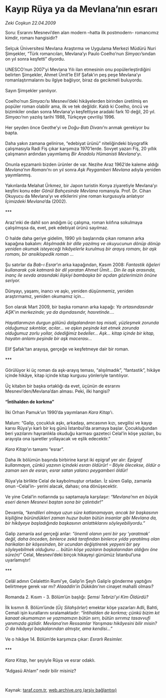 # Kayıp Rüya ya da Mevlana’nın esrarı

*Zeki Coşkun 22.04.2009*

<div class="taraf_structure_2col_1zq">
<div class="margen_n">



 <p>Soru: Esrarını Mesnevi’den alan modern –hatta ilk postmodern- romancımız kimdir, romanı hangisidir? <br/><br/>Selçuk Üniversitesi Mevlana Araştırma ve Uygulama Merkezi Müdürü Nuri Şimşekler, “Türk romancıları, Mevlana’yı Paulo Coelho’nun <i>Simyacı</i>’sından on yıl sonra keşfetti” diyordu. <br/><br/>UNESCO’nun 2007’yi Mevlana Yılı ilan etmesinin onu popülerleştirdiğini belirten Şimşekler, Ahmet Ümit’le Elif Şafak’ın peş peşe Mevlana’yı romanlaştırmalarını bu ilgiye bağlıyor, biraz da gecikmeli buluyordu. <br/><br/>Sayın Şimşekler yanılıyor. <br/><br/>Coelho’nun <i>Simyacı</i>’sı Mesnevi’deki hikâyelerden birinden üretilmiş en popüler roman olabilir ama, ilk ve tek değildir. Kaldı ki Coelho, öncü ve bizimkiler ondan sonra Mevlana’yı keşfettiyse aradaki fark 10 değil, 20 yıl. <i>Simyacı</i>’nın yazılış tarihi 1988, Türkçeye çevrilişi 1996. <br/><br/>Her şeyden önce Geothe’yi ve <i>Doğu-Batı Divanı</i>’nı anmak gerekiyor bu bapta. <br/><br/>Daha yakın zamana gelinirse, “edebiyat ürünü” niteliğindeki biyografik çalışmasıyla Radi Fiş çıkar karşımıza 1970’lerde. Sovyet yazarı Fiş, 20 yıllık çalışmanın ardından yayımlamış <i>Bir Anadolu Hümanisti Mevlana</i>’yı. <br/><br/>Onunla eşzamanlı bizden ürünler de var. Nezihe Araz 1962’de kaleme aldığı <i>Mevlana’nın Romanı</i>’nı on yıl sonra <i>Aşk Peygamberi Mevlana</i> adıyla yeniden yayımlanmış. <br/><br/>Yakınlarda Melahat Ürkmez, bir Japon turistin Konya ziyaretiyle Mevlana’yı keşfini konu eder <i>Gönül Bahçesinde Mevlana</i> romanıyla. Prof. Dr. Cihan Okuyucu da Mevlana’yı ve etkilerini yine roman kurgusuyla anlatıyor <i>İçimizdeki Mevlana</i>’da (2002). <br/><br/>*** <br/><br/>Araz’ınki de dahil son andığım üç çalışma, roman kılıfına sokulmaya çalışılmışsa da, evet, pek edebiyat ürünü sayılmaz. <br/><br/>O halde daha geriye gidelim, 1990 yılı başlarında çıkan romanın arka kapağına bakalım: <i>Alışılmadık bir dille yazılmış ve okuyucunun dönüp dönüp yeniden okumak isteyeceği hikâyelerle kurulmuş bir arayış romanı, bir aşk romanı, bir ansiklopedik roman ...</i> <br/><br/>Şu satırlar da <i>Bab-ı Esrar</i>’ın arka kapağından, Kasım 2008: <i>Fantastik öğeleri kullanarak çok katmanlı bir dil yaratan Ahmet Ümit... Din ile aşk arasında, inanç ile sevda arasındaki ilişkiyi bambaşka bir açıdan gözlerimizin önüne seriyor.</i> <br/><br/>Dünyayı, yaşamı, inancı ve aşkı, yeniden düşünmemiz, yeniden araştırmamız, yeniden okumamız için... <br/><br/>Son olarak Mart 2009, bir başka romanın arka kapağı: <i>Ya ortasındasındır AŞK’ın merkezinde; ya da dışındasındır, hasretinde.... <br/><br/>Hayatlarımızın durgun gölünü dalgalandıran taş misali, yüzleşmek zorunda olduğumuz sıkıntılar, acılar... ve aşkın peşinde kat etmek zorunda olduğumuz zorlu yollar, ödediğimiz bedeller... Aşk... kitap içinde bir kitap, hayatın anlamı peşinde bir aşk macerası...</i> <br/><br/>Elif Şafak’tan arayışa, gerçeğe ve keşfetmeye dair bir roman. <br/><br/>*** <br/><br/>Görülüyor ki üç roman da aşk-arayış teması, “alışılmadık”, “fantastik”, hikâye içinde hikâye, kitap içinde kitap kurgusu yönleriyle tanıtılıyor. <br/><br/>Üç kitabın bir başka ortaklığı da evet, üçünün de esrarını Mesnevi’den/Mevlana’dan alması. Peki, ilki hangisi? <b><br/><br/>“İntihalden de korkma”</b> <br/><br/>İlki Orhan Pamuk’un 1990’da yayımlanan <i>Kara Kitap</i>’ı. <br/><br/>Malum: “Galip, çocukluk aşkı, arkadaşı, amcasının kızı, sevgilisi ve kayıp karısı Rüya’yı karlı bir kış günü İstanbul’da aramaya başlar. Çocukluğundan beri yazılarını hayranlıkla okuduğu karması gazeteci Celal’in köşe yazıları, bu arayışta ona işaretler yollayacak ve eşlik edecektir.”<i> <br/><br/>Kara Kitap</i>’ın tamamı “esrar”. <br/><br/>Daha ilk bölümün başında birbirine karşıt iki epigraf yer alır: <i>Epigraf kullanmayın, çünkü yazının içindeki esrarı öldürür! – Böyle ölecekse, öldür o zaman sen de esrarı, esrar satan yalancı peygamberi öldür!</i> <br/><br/>Rüya’yla birlikte Celal de kaybolmuştur ortadan. İz süren Galip, zamanla onun –Celal’in- yerini alacak, dahası; ona dönüşecektir. <br/><br/>Ve yine Celal’in notlarında şu saptamayla karşılaşır: <i>“Mevlana’nın en büyük eseri denen Mesnevi baştan sona bir çalıntıdır!”</i> <br/><br/>Devamla, <i>“kendileri olmaya uzun süre katlanamayan, ancak bir başkasının kişiliğine büründükleri zaman huzur bulan bütün insanlar gibi Mevlana da, bir hikâyeye başladığında başkasının anlattıklarını söyleyebiliyordu.”</i> <br/><br/>Galip zamanla asıl gerçeği anlar: <i>“önemli olanın yeni bir şey ‘yaratmak’ değil, daha önceden, binlerce zekâ tarafından binlerce yılda yaratılmış olan harikaları bir köşesinden, bir ucundan değiştirerek yepyeni bir şey söyleyebilmek olduğunu ... bütün köşe yazıların başkalarından aldığını öne süre(n)”</i> Celal, Mesnevi’deki birçok hikayeyi günümüz İstanbul’una uyarlamıştır! <br/><br/>*** <br/><br/>Celâl adının Celalettin Rumi’ye, Galip’in Şeyh Galip’e gönderme yaptığını belirtmeye gerek var mı? <i>Alaaddin’in Dükkânı’nın</i> cinayet mahalli olması? <br/><br/>Romanda 2. Kısım - 3. Bölüm’ün başlığı: <i>Şemsi Tebrizi’yi Kim Öldürdü? </i><br/><br/>İlk kısmın 8. Bölüm’ünde (<i>Üç Silahşörler</i>) emektar köşe yazarları Adli, Bahti, Cemali işin kurallarını sıralamaktadır: <i>“İntihalden de korkma; çünkü bizim kıt kanaat okumamızın ve yazmamızın bütün sırrı, bütün sırrımız tasavvufi yanımızda gizlidir. Mevlana’nın Ressamlar Yarışması hikâyesini bilir misin? O da hikâyeyi başkalarından almıştır, ama kendisi...”</i> <br/><br/>Ve o hikâye 14. Bölüm’de karşımıza çıkar: <i>Esrarlı Resimler.</i> <br/><br/>***<i> <br/><br/>Kara Kitap</i>, her şeyiyle Rüya ve esrar odaklı. <br/><br/>“Adgasü Ahlam” nedir bilir misiniz?</p>

<br/>


<div id="taraf_not">
</div>

</div>


</div>

Kaynak: [taraf.com.tr](http://www.taraf.com.tr:80/makale/5162.htm), [web.archive.org (arşiv bağlantısı)](http://web.archive.org/web/20090518023242/http://www.taraf.com.tr:80/makale/5162.htm)
